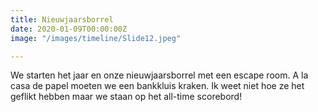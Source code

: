```yaml
---
title: Nieuwjaarsborrel
date: 2020-01-09T00:00:00Z
image: "/images/timeline/Slide12.jpeg"

---
```

We starten het jaar en onze nieuwjaarsborrel met een escape room. A la casa de papel moeten we een bankkluis kraken. Ik weet niet hoe ze het geflikt hebben maar we staan op het all-time scorebord!